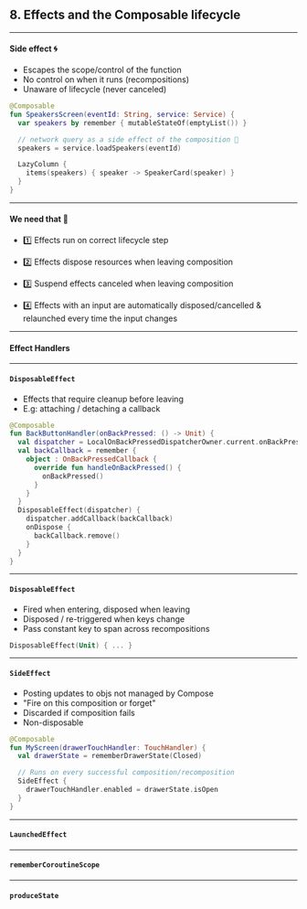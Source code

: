 ## **8. Effects and the Composable lifecycle**

---

#### **Side effect 🌀**

* Escapes the scope/control of the function
* No control on when it runs (recompositions)
* Unaware of lifecycle (never canceled)

```kotlin
@Composable
fun SpeakersScreen(eventId: String, service: Service) {
  var speakers by remember { mutableStateOf(emptyList()) }

  // network query as a side effect of the composition 🙈
  speakers = service.loadSpeakers(eventId)

  LazyColumn {
    items(speakers) { speaker -> SpeakerCard(speaker) }
  }
}
```

---

#### **We need that 🙏**

* 1️⃣ Effects run on correct lifecycle step

* 2️⃣ Effects dispose resources when leaving composition

* 3️⃣ Suspend effects canceled when leaving composition

* 4️⃣ Effects with an input are automatically disposed/cancelled & relaunched every time the input changes

---

#### **Effect Handlers**

---

#### **`DisposableEffect`**

* Effects that require cleanup before leaving
* E.g: attaching / detaching a callback

```kotlin
@Composable
fun BackButtonHandler(onBackPressed: () -> Unit) {
  val dispatcher = LocalOnBackPressedDispatcherOwner.current.onBackPressedDispatcher
  val backCallback = remember {
    object : OnBackPressedCallback {
      override fun handleOnBackPressed() {
        onBackPressed()
      }
    }
  }
  DisposableEffect(dispatcher) {
    dispatcher.addCallback(backCallback)
    onDispose {
      backCallback.remove()
    }
  }
}
```

---

#### **`DisposableEffect`**

* Fired when entering, disposed when leaving
* Disposed / re-triggered when keys change
* Pass constant key to span across recompositions

```kotlin
DisposableEffect(Unit) { ... }
```

---

#### **`SideEffect`**

* Posting updates to objs not managed by Compose
* "Fire on this composition or forget"
* Discarded if composition fails
* Non-disposable

```kotlin
@Composable
fun MyScreen(drawerTouchHandler: TouchHandler) {
  val drawerState = rememberDrawerState(Closed)

  // Runs on every successful composition/recomposition
  SideEffect {
    drawerTouchHandler.enabled = drawerState.isOpen
  }
}
```

---

#### **`LaunchedEffect`**

---

#### **`rememberCoroutineScope`**

---

#### **`produceState`**
